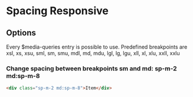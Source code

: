 # Spacing Responsive

## Options

Every \$media-queries entry is possible to use. Predefined breakpoints are xsl, xs, xsu, sml, sm, smu, mdl, md, mdu, lgl, lg, lgu, xll, xl, xlu, xxll, xxlu

### Change spacing between breakpoints sm and md: **sp-m-2 md:sp-m-8**

```html
<div class="sp-m-2 md:sp-m-8">Item</div>
```
